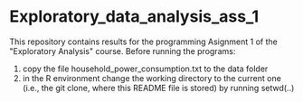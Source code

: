 # Exploratory_data_analysis_ass_1

This repository contains results for the programming Asignment 1 of the "Exploratory Analysis" course. Before running the programs:
1. copy the file household_power_consumption.txt to the data folder
2. in the R environment change the working directory to the current one (i.e., the git clone, where this README file is stored) by running setwd(..)

